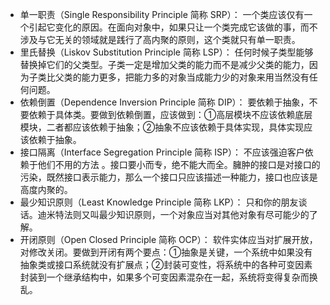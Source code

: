 - 单一职责（Single Responsibility Principle 简称 SRP）：
一个类应该仅有一个引起它变化的原因。在面向对象中，如果只让一个类完成它该做的事，而不涉及与它无关的领域就是践行了高内聚的原则，这个类就只有单一职责。
- 里氏替换（Liskov Substitution Principle 简称 LSP）：
任何时候子类型能够替换掉它们的父类型。子类一定是增加父类的能力而不是减少父类的能力，因为子类比父类的能力更多，把能力多的对象当成能力少的对象来用当然没有任何问题。
- 依赖倒置（Dependence Inversion Principle 简称 DIP）：
要依赖于抽象，不要依赖于具体类。要做到依赖倒置，应该做到：①高层模块不应该依赖底层模块，二者都应该依赖于抽象；②抽象不应该依赖于具体实现，具体实现应该依赖于抽象。
- 接口隔离（Interface Segregation Principle 简称 ISP）：
不应该强迫客户依赖于他们不用的方法 。接口要小而专，绝不能大而全。臃肿的接口是对接口的污染，既然接口表示能力，那么一个接口只应该描述一种能力，接口也应该是高度内聚的。
- 最少知识原则（Least Knowledge Principle 简称 LKP）：
只和你的朋友谈话。迪米特法则又叫最少知识原则，一个对象应当对其他对象有尽可能少的了解。
- 开闭原则（Open Closed Principle 简称 OCP）：
软件实体应当对扩展开放，对修改关闭。要做到开闭有两个要点：①抽象是关键，一个系统中如果没有抽象类或接口系统就没有扩展点；②封装可变性，将系统中的各种可变因素封装到一个继承结构中，如果多个可变因素混杂在一起，系统将变得复杂而换乱。